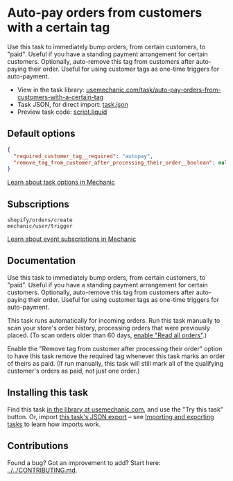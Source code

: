 # Auto-pay orders from customers with a certain tag

Use this task to immediately bump orders, from certain customers, to "paid". Useful if you have a standing payment arrangement for certain customers. Optionally, auto-remove this tag from customers after auto-paying their order. Useful for using customer tags as one-time triggers for auto-payment.

* View in the task library: [usemechanic.com/task/auto-pay-orders-from-customers-with-a-certain-tag](https://usemechanic.com/task/auto-pay-orders-from-customers-with-a-certain-tag)
* Task JSON, for direct import: [task.json](../../tasks/auto-pay-orders-from-customers-with-a-certain-tag.json)
* Preview task code: [script.liquid](./script.liquid)

## Default options

```json
{
  "required_customer_tag__required": "autopay",
  "remove_tag_from_customer_after_processing_their_order__boolean": null
}
```

[Learn about task options in Mechanic](https://docs.usemechanic.com/article/471-task-options)

## Subscriptions

```liquid
shopify/orders/create
mechanic/user/trigger
```

[Learn about event subscriptions in Mechanic](https://docs.usemechanic.com/article/408-subscriptions)

## Documentation

Use this task to immediately bump orders, from certain customers, to "paid". Useful if you have a standing payment arrangement for certain customers. Optionally, auto-remove this tag from customers after auto-paying their order. Useful for using customer tags as one-time triggers for auto-payment.

This task runs automatically for incoming orders. Run this task manually to scan your store's order history, processing orders that were previously placed. (To scan orders older than 60 days, [enable "Read all orders"](https://help.usemechanic.com/tutorials/enabling-read_all_orders).)

Enable the "Remove tag from customer after processing their order" option to have this task remove the required tag whenever this task marks an order of theirs as paid. (If run manually, this task will still mark all of the qualifying customer's orders as paid, not just one order.)

## Installing this task

Find this task [in the library at usemechanic.com](https://usemechanic.com/task/auto-pay-orders-from-customers-with-a-certain-tag), and use the "Try this task" button. Or, import [this task's JSON export](../../tasks/auto-pay-orders-from-customers-with-a-certain-tag.json) – see [Importing and exporting tasks](https://docs.usemechanic.com/article/505-importing-and-exporting-tasks) to learn how imports work.

## Contributions

Found a bug? Got an improvement to add? Start here: [../../CONTRIBUTING.md](../../CONTRIBUTING.md).
